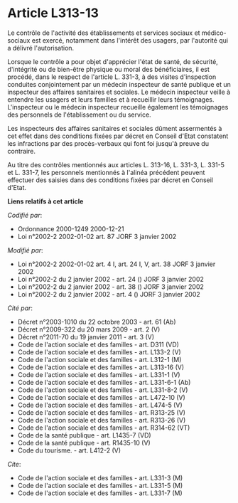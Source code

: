 # Article L313-13

Le contrôle de l'activité des établissements et services sociaux et médico-sociaux est exercé, notamment dans l'intérêt des
usagers, par l'autorité qui a délivré l'autorisation.

Lorsque le contrôle a pour objet d'apprécier l'état de santé, de sécurité, d'intégrité ou de bien-être physique ou moral des
bénéficiaires, il est procédé, dans le respect de l'article L. 331-3, à des visites d'inspection conduites conjointement par
un médecin inspecteur de santé publique et un inspecteur des affaires sanitaires et sociales. Le médecin inspecteur veille à
entendre les usagers et leurs familles et à recueillir leurs témoignages. L'inspecteur ou le médecin inspecteur recueille
également les témoignages des personnels de l'établissement ou du service.

Les inspecteurs des affaires sanitaires et sociales dûment assermentés à cet effet dans des conditions fixées par décret en
Conseil d'Etat constatent les infractions par des procès-verbaux qui font foi jusqu'à preuve du contraire.

Au titre des contrôles mentionnés aux articles L. 313-16, L. 331-3, L. 331-5 et L. 331-7, les personnels mentionnés à
l'alinéa précédent peuvent effectuer des saisies dans des conditions fixées par décret en Conseil d'Etat.

**Liens relatifs à cet article**

_Codifié par_:

  - Ordonnance 2000-1249 2000-12-21
  - Loi n°2002-2 2002-01-02 art. 87 JORF 3 janvier 2002

_Modifié par_:

  - Loi n°2002-2 2002-01-02 art. 4 I, art. 24 I, V, art. 38 JORF 3 janvier 2002
  - Loi n°2002-2 du 2 janvier 2002 - art. 24 () JORF 3 janvier 2002
  - Loi n°2002-2 du 2 janvier 2002 - art. 38 () JORF 3 janvier 2002
  - Loi n°2002-2 du 2 janvier 2002 - art. 4 () JORF 3 janvier 2002

_Cité par_:

  - Décret n°2003-1010 du 22 octobre 2003 - art. 61 (Ab)
  - Décret n°2009-322 du 20 mars 2009 - art. 2 (V)
  - Décret n°2011-70 du 19 janvier 2011 - art. 3 (V)
  - Code de l'action sociale et des familles - art. D311 (VD)
  - Code de l'action sociale et des familles - art. L133-2 (V)
  - Code de l'action sociale et des familles - art. L312-1 (M)
  - Code de l'action sociale et des familles - art. L313-16 (V)
  - Code de l'action sociale et des familles - art. L331-1 (V)
  - Code de l'action sociale et des familles - art. L331-6-1 (Ab)
  - Code de l'action sociale et des familles - art. L331-8-2 (V)
  - Code de l'action sociale et des familles - art. L472-10 (V)
  - Code de l'action sociale et des familles - art. L474-5 (V)
  - Code de l'action sociale et des familles - art. R313-25 (V)
  - Code de l'action sociale et des familles - art. R313-26 (V)
  - Code de l'action sociale et des familles - art. R314-62 (VT)
  - Code de la santé publique - art. L1435-7 (VD)
  - Code de la santé publique - art. R1435-10 (V)
  - Code du tourisme. - art. L412-2 (V)

_Cite_:

  - Code de l'action sociale et des familles - art. L331-3 (M)
  - Code de l'action sociale et des familles - art. L331-5 (M)
  - Code de l'action sociale et des familles - art. L331-7 (M)
